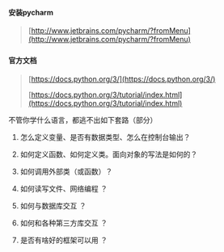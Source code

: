 #### 安装pycharm

> [http://www.jetbrains.com/pycharm/?fromMenu](http://www.jetbrains.com/pycharm/?fromMenu)

### 

#### 官方文档

> [https://docs.python.org/3/](https://docs.python.org/3/)
>
> [https://docs.python.org/3/tutorial/index.html](https://docs.python.org/3/tutorial/index.html)

不管你学什么语言，都逃不出如下套路（部分）

1. 怎么定义变量、是否有数据类型、怎么在控制台输出？
2. 如何定义函数、如何定义类。面向对象的写法是如何的？
3. 如何调用外部类（或函数）？
4. 如何读写文件、网络编程   ？
5. 如何与数据库交互   ？
6. 如何和各种第三方库交互   ？
7. 是否有啥好的框架可以用   ？









